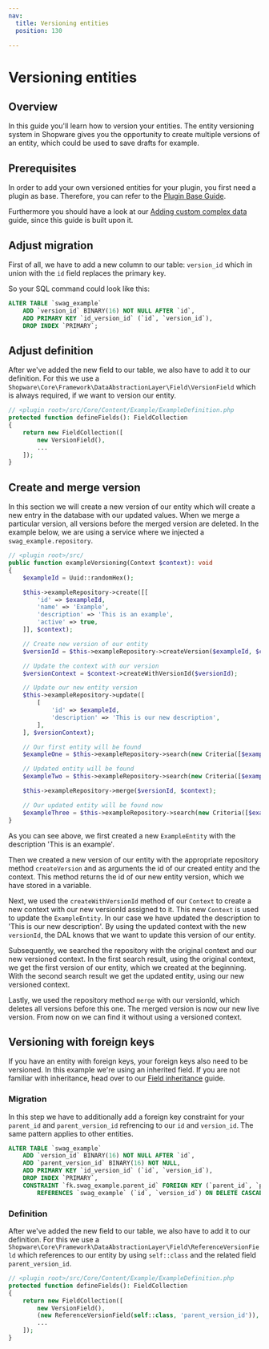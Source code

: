 ```yaml
---
nav:
  title: Versioning entities
  position: 130

---
```


# Versioning entities

## Overview

In this guide you'll learn how to version your entities. The entity versioning system in Shopware gives you the opportunity to create multiple versions of an entity, which could be used to save drafts for example.

## Prerequisites

In order to add your own versioned entities for your plugin, you first need a plugin as base. Therefore, you can refer to the [Plugin Base Guide](../../plugin-base-guide).

Furthermore you should have a look at our [Adding custom complex data](add-custom-complex-data) guide, since this guide is built upon it.

## Adjust migration

First of all, we have to add a new column to our table: `version_id` which in union with the `id` field replaces the primary key.

So your SQL command could look like this:

```sql
ALTER TABLE `swag_example`
    ADD `version_id` BINARY(16) NOT NULL AFTER `id`,
    ADD PRIMARY KEY `id_version_id` (`id`, `version_id`),
    DROP INDEX `PRIMARY`;
```

## Adjust definition

After we've added the new field to our table, we also have to add it to our definition. For this we use a `Shopware\Core\Framework\DataAbstractionLayer\Field\VersionField` which is always required, if we want to version our entity.

```php
// <plugin root>/src/Core/Content/Example/ExampleDefinition.php
protected function defineFields(): FieldCollection
{
    return new FieldCollection([
        new VersionField(),
        ...
    ]);
}
```

## Create and merge version

In this section we will create a new version of our entity which will create a new entry in the database with our updated values. When we merge a particular version, all versions before the merged version are deleted. In the example below, we are using a service where we injected a `swag_example.repository`.

```php
// <plugin root>/src/
public function exampleVersioning(Context $context): void
{
    $exampleId = Uuid::randomHex();

    $this->exampleRepository->create([[
        'id' => $exampleId,
        'name' => 'Example',
        'description' => 'This is an example',
        'active' => true,
    ]], $context);

    // Create new version of our entity
    $versionId = $this->exampleRepository->createVersion($exampleId, $context);

    // Update the context with our version
    $versionContext = $context->createWithVersionId($versionId);

    // Update our new entity version
    $this->exampleRepository->update([
        [
            'id' => $exampleId,
            'description' => 'This is our new description',
        ],
    ], $versionContext);

    // Our first entity will be found
    $exampleOne = $this->exampleRepository->search(new Criteria([$exampleId]), $context)->first();

    // Updated entity will be found
    $exampleTwo = $this->exampleRepository->search(new Criteria([$exampleId]), $versionContext)->first();

    $this->exampleRepository->merge($versionId, $context);

    // Our updated entity will be found now
    $exampleThree = $this->exampleRepository->search(new Criteria([$exampleId]), $context)->first();
}
```

As you can see above, we first created a new `ExampleEntity` with the description 'This is an example'.

Then we created a new version of our entity with the appropriate repository method `createVersion` and as arguments the id of our created entity and the context. This method returns the id of our new entity version, which we have stored in a variable.

Next, we used the `createWithVersionId` method of our `Context` to create a new context with our new versionId assigned to it. This new `Context` is used to update the `ExampleEntity`. In our case we have updated the description to 'This is our new description'. By using the updated context with the new `versionId`, the DAL knows that we want to update this version of our entity.

Subsequently, we searched the repository with the original context and our new versioned context. In the first search result, using the original context, we get the first version of our entity, which we created at the beginning. With the second search result we get the updated entity, using our new versioned context.

Lastly, we used the repository method `merge` with our versionId, which deletes all versions before this one. The merged version is now our new live version. From now on we can find it without using a versioned context.

## Versioning with foreign keys

If you have an entity with foreign keys, your foreign keys also need to be versioned. In this example we're using an inherited field. If you are not familiar with inheritance, head over to our [Field inheritance](field-inheritance) guide.

### Migration

In this step we have to additionally add a foreign key constraint for your `parent_id` and `parent_version_id` refrencing to our `id` and `version_id`. The same pattern applies to other entities.

```sql
ALTER TABLE `swag_example`
    ADD `version_id` BINARY(16) NOT NULL AFTER `id`,
    ADD `parent_version_id` BINARY(16) NOT NULL,
    ADD PRIMARY KEY `id_version_id` (`id`, `version_id`),
    DROP INDEX `PRIMARY`,
    CONSTRAINT `fk.swag_example.parent_id` FOREIGN KEY (`parent_id`, `parent_version_id`)
        REFERENCES `swag_example` (`id`, `version_id`) ON DELETE CASCADE ON UPDATE CASCADE
```

### Definition

After we've added the new field to our table, we also have to add it to our definition. For this we use a `Shopware\Core\Framework\DataAbstractionLayer\Field\ReferenceVersionField` which references to our entity by using `self::class` and the related field `parent_version_id`.

```php
// <plugin root>/src/Core/Content/Example/ExampleDefinition.php
protected function defineFields(): FieldCollection
{
    return new FieldCollection([
        new VersionField(),
        (new ReferenceVersionField(self::class, 'parent_version_id')),
        ...
    ]);
}
```
